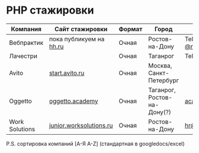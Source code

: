 # PHP стажировки 

| Компания       | Сайт стажировки                                                 | Формат | Город                       | Контакты                                                                                   |
| -------------- | --------------------------------------------------------------- | ------ | --------------------------- | ------------------------------------------------------------------------------------------ |
| Вебпрактик     | пока публикуем на [hh.ru](https://rostov.hh.ru/employer/726289) | Очная  | Ростов-на-Дону              | Telegram: [@ali_na_na1](https://t.me/ali_na_na1), [@northleshiy](https://t.me/northleshiy) |
| Лачестри       |                                                                 | Очная  | Таганрог                    | Telegram: [@wwwonderfox](https://t.me/wwwonderfox)                                         |
| Avito          | [start.avito.ru](https://start.avito.ru/)                       | Очная  | Москва, Санкт-Петербург     |                                                                                            |
| Oggetto        | [oggetto.academy](http://oggetto.academy/#courses)              | Очная  | Таганрог, Ростов-на-Дону(?) | [academy@oggettoweb.com](mailto:academy@oggettoweb.com)                                    |
| Work Solutions | [junior.worksolutions.ru](https://junior.worksolutions.ru/)     | Очная  | Ростов-на-Дону              | [hr@worksolutions.ru](mailto:hr@worksolutions.ru)                                          |

P.S. сортировка компаний [А-Я A-Z] (стандартная в googledocs/excel)
